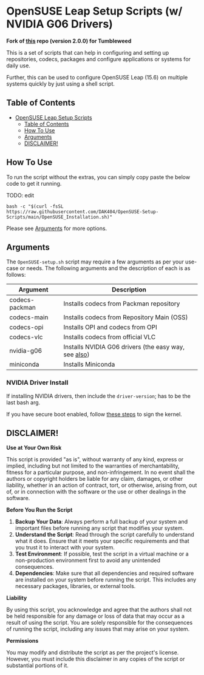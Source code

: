 # OpenSUSE Leap Setup Scripts (w/ NVIDIA G06 Drivers)

**Fork of [this](https://github.com/DAK404/OpenSUSE-Setup-Scripts) repo (version 2.0.0) for Tumbleweed**

This is a set of scripts that can help in configuring and setting up repositories, codecs, packages and configure applications or systems for daily use.

Further, this can be used to configure OpenSUSE Leap (15.6) on multiple systems quickly by just using a shell script.

## Table of Contents

- [OpenSUSE Leap Setup Scripts](#opensuse-tumbleweed-setup-scripts)
  - [Table of Contents](#table-of-contents)
  - [How To Use](#how-to-use)
  - [Arguments](#arguments)
  - [DISCLAIMER!](#disclaimer)


## How To Use

To run the script without the extras, you can simply copy paste the below code to get it running.

TODO: edit
```
bash -c "$(curl -fsSL https://raw.githubusercontent.com/DAK404/OpenSUSE-Setup-Scripts/main/OpenSUSE_Installation.sh)"
```

Please see [Arguments](README.MD#arguments) for more options.

## Arguments

The `OpenSUSE-setup.sh` script may require a few arguments as per your use-case or needs. The following arguments and the description of each is as follows:

| Argument          | Description                                                        |
|-------------------|--------------------------------------------------------------------|
| codecs-packman    | Installs codecs from Packman repository                            |
| codecs-main       | Installs codecs from Repository Main (OSS)                         |
| codecs-opi        | Installs OPI and codecs from OPI                                   |
| codecs-vlc        | Installs codecs from official VLC                                  |
| nvidia-g06        | Installs NVIDIA G06 drivers (the easy way, see [also](https://en.opensuse.org/SDB:NVIDIA_the_hard_way))                         |
| miniconda         | Installs Miniconda                                 |

### NVIDIA Driver Install

If installing NVIDIA drivers, then include the `driver-version`; has to be the last bash arg.

If you have secure boot enabled, follow [these steps](https://en.opensuse.org/SDB:NVIDIA_drivers#Secureboot) to sign the kernel.

## DISCLAIMER!

**Use at Your Own Risk**

This script is provided "as is", without warranty of any kind, express or implied, including but not limited to the warranties of merchantability, fitness for a particular purpose, and non-infringement. In no event shall the authors or copyright holders be liable for any claim, damages, or other liability, whether in an action of contract, tort, or otherwise, arising from, out of, or in connection with the software or the use or other dealings in the software.

**Before You Run the Script**

1. **Backup Your Data**: Always perform a full backup of your system and important files before running any script that modifies your system.
2. **Understand the Script**: Read through the script carefully to understand what it does. Ensure that it meets your specific requirements and that you trust it to interact with your system.
3. **Test Environment**: If possible, test the script in a virtual machine or a non-production environment first to avoid any unintended consequences.
4. **Dependencies**: Make sure that all dependencies and required software are installed on your system before running the script. This includes any necessary packages, libraries, or external tools.

**Liability**

By using this script, you acknowledge and agree that the authors shall not be held responsible for any damage or loss of data that may occur as a result of using the script. You are solely responsible for the consequences of running the script, including any issues that may arise on your system.

**Permissions**

You may modify and distribute the script as per the project's license. However, you must include this disclaimer in any copies of the script or substantial portions of it.
